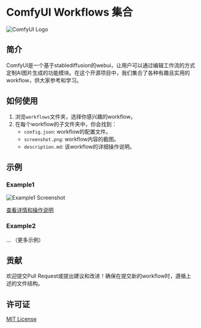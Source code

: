 # ComfyUI Workflows 集合

![ComfyUI Logo](./assets/logo.png)

## 简介

ComfyUI是一个基于stablediffusion的webui，让用户可以通过编辑工作流的方式定制AI图片生成的功能模块。在这个开源项目中，我们集合了各种有趣且实用的workflow，供大家参考和学习。

## 如何使用

1. 浏览`workflows`文件夹，选择你感兴趣的workflow。
2. 在每个workflow的子文件夹中，你会找到：
   - `config.json`: workflow的配置文件。
   - `screenshot.png`: workflow内容的截图。
   - `description.md`: 该workflow的详细操作说明。

## 示例

### Example1

![Example1 Screenshot](./workflows/example1/screenshot.png)

[查看详情和操作说明](./workflows/example1/description.md)

### Example2

... （更多示例）

## 贡献

欢迎提交Pull Request或提出建议和改进！确保在提交新的workflow时，遵循上述的文件结构。

## 许可证

[MIT License](LICENSE)

